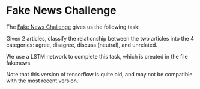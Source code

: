 # Fake News Challenge
The [Fake News Challenge](www.fakenewschallenge.org) gives us the following task:

Given 2 articles, classify the relationship between the two articles into the 4 categories: agree, disagree, discuss (neutral), and unrelated.

We use a LSTM network to complete this task, which is created in the file fakenews

Note that this version of tensorflow is quite old, and may not be compatible with the most recent version.

